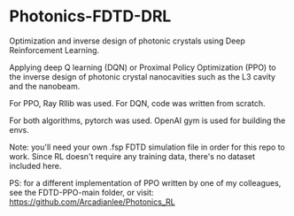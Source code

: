 # Photonics-FDTD-DRL
Optimization and inverse design of photonic crystals using Deep Reinforcement Learning.

Applying deep Q learning (DQN) or Proximal Policy Optimization (PPO) to the inverse design of photonic crystal nanocavities such as the L3 cavity and the nanobeam. 

For PPO, Ray Rllib was used. For DQN, code was written from scratch.

For both algorithms, pytorch was used. OpenAI gym is used for building the envs.

Note: you'll need your own .fsp FDTD simulation file in order for this repo to work. Since RL doesn't require any training data, there's no dataset included here. 

PS: for a different implementation of PPO written by one of my colleagues, see the FDTD-PPO-main folder, or visit: https://github.com/Arcadianlee/Photonics_RL

